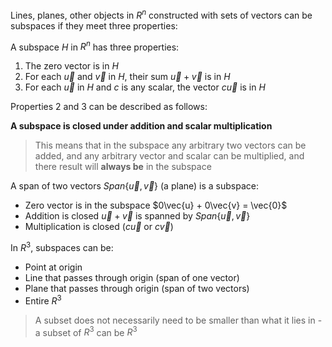 Lines, planes, other objects in $R^n$ constructed with sets of vectors can be subspaces if they meet three properties:

A subspace $H$ in $R^n$ has three properties:

1. The zero vector is in $H$
2. For each $\vec{u}$ and $\vec{v}$ in $H$, their sum $\vec{u} + \vec{v}$ is in $H$
3. For each $\vec{u}$ in $H$ and $c$ is any scalar, the vector $c\vec{u}$ is in $H$

Properties 2 and 3 can be described as follows:

**A subspace is closed under addition and scalar multiplication**

> This means that in the subspace any arbitrary two vectors can be added, and any arbitrary vector and scalar can be multiplied, and there result will **always be** in the subspace

A span of two vectors $Span\{\vec{u}, \vec{v}\}$ (a plane) is a subspace:
- Zero vector is in the subspace $0\vec{u} + 0\vec{v} = \vec{0}$
- Addition is closed $\vec{u} + \vec{v}$ is spanned by $Span\{\vec{u}, \vec{v}\}$
- Multiplication is closed ($c\vec{u}$ or $c\vec{v})$

In $R^3$, subspaces can be:

- Point at origin
- Line that passes through origin (span of one vector)
- Plane that passes through origin (span of two vectors)
- Entire $R^3$
> A subset does not necessarily need to be smaller than what it lies in - a subset of $R^3$ can be $R^3$
